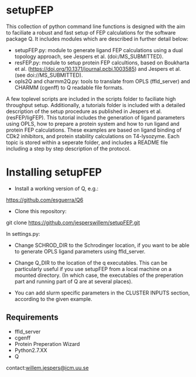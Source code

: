 # setupFEP  

This collection of python command line functions is designed with the
aim to faciliate a robust and fast setup of FEP calculations for the
software package Q. It includes modules which are described in further
detail below:

- setupFEP.py: module to generate ligand FEP calculations using a
dual topology approach, see Jespers et al. (doi:/MS_SUBMITTED).
- resFEP.py: module to setup protein FEP calcultions, based on 
Boukharta et al. (https://doi.org/10.1371/journal.pcbi.1003585) and 
Jespers et al. (see doi://MS_SUBMITTED).
- opls2Q and charmm2Q.py: tools to translate from OPLS (ffld_server) 
and CHARMM (cgenff) to Q readable file formats.

A few toplevel scripts are included in the scripts folder to faciliate
high throughput setup. Additionally, a tutorials folder is included
with a detailed description of the setup procedure as published in
Jespers et al. (resFEP/ligFEP). This tutorial includes the generation
of ligand parameters using OPLS, how to prepare a protein system and
how to run ligand and protein FEP calculations. These examples are 
based on ligand binding of CDk2 inhibitors, and protein stability
calculations on T4-lysozyme. Each topic is stored within a seperate
folder, and includes a README file including a step by step description
of the protocol.

# Installing setupFEP

- Install a working version of Q, e.g.:

https://github.com/esguerra/Q6

- Clone this repository:

git clone https://github.com/jesperswillem/setupFEP.git

In settings.py:

- Change SCHROD_DIR to the Schrodinger location, if you want to be
able to generate OPLS ligand parameters using ffld_server.

- Change Q_DIR to the location of the q executables. This can be
particularly useful if you use setupFEP from a local machine on
a mounted directory. (In which case, the executables of the preperation
part and running part of Q are at several places).

- You can add slurm specific parameters in the CLUSTER INPUTS section,
according to the given example. 

## Requirements  
- ffld_server
- cgenff
- Protein Preperation Wizard
- Python2.7.XX
- Q  

contact:willem.jespers@icm.uu.se
